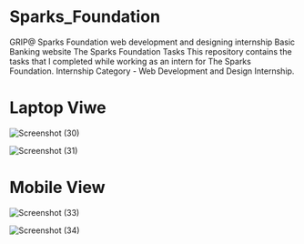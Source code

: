 # Sparks_Foundation



GRIP@ Sparks Foundation web development and designing internship Basic Banking website The Sparks Foundation Tasks This repository contains the tasks that I completed while working as an intern for The Sparks Foundation. Internship Category - Web Development and Design Internship.



# Laptop Viwe




![Screenshot (30)](https://user-images.githubusercontent.com/86471670/146649297-1ec2a180-496d-4787-8fea-17c5f8ddf4b5.png)





![Screenshot (31)](https://user-images.githubusercontent.com/86471670/146649306-7be60414-a7dc-40e3-ad1c-e6bee0f8efed.png)






# Mobile View





![Screenshot (33)](https://user-images.githubusercontent.com/86471670/146649389-2ea8084a-da37-4da6-ba5c-af644b150e39.png)







![Screenshot (34)](https://user-images.githubusercontent.com/86471670/146649398-623348db-1256-456b-98da-2ebc4c618e4e.png)




